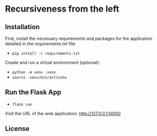 # Recursiveness from the left

## Installation
First, install the necessary requirements and packages for the application detailed in the requirements.txt file:
- `pip install -r requirements.txt `

Create and run a virtual environment (optional):
- `python -m venv .venv` 
- `source .venv/bin/activate`


## Run the Flask App
- `flask run`

Visit the URL of the web application:
http://127.0.0.1:5000/

## License
